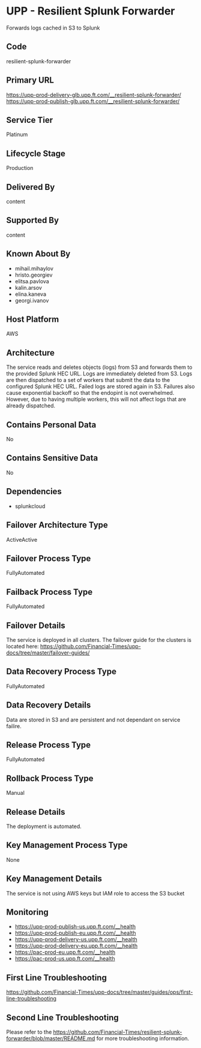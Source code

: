 <!--
    Written in the format prescribed by https://github.com/Financial-Times/runbook.md.
    Any future edits should abide by this format.
-->

# UPP - Resilient Splunk Forwarder

Forwards logs cached in S3 to Splunk

## Code

resilient-splunk-forwarder

## Primary URL

<https://upp-prod-delivery-glb.upp.ft.com/__resilient-splunk-forwarder/>
<https://upp-prod-publish-glb.upp.ft.com/__resilient-splunk-forwarder/>

## Service Tier

Platinum

## Lifecycle Stage

Production

## Delivered By

content

## Supported By

content

## Known About By

- mihail.mihaylov
- hristo.georgiev
- elitsa.pavlova
- kalin.arsov
- elina.kaneva
- georgi.ivanov

## Host Platform

AWS

## Architecture

The service reads and deletes objects (logs) from S3 and forwards them to the provided Splunk HEC URL. Logs are immediately deleted from S3. Logs are then dispatched to a set of workers that submit the data to the configured Splunk HEC URL. Failed logs are stored again in S3. Failures also cause exponential backoff so that the endopint is not overwhelmed. However, due to having multiple workers, this will not affect logs that are already dispatched.

## Contains Personal Data

No

## Contains Sensitive Data

No

## Dependencies

- splunkcloud

## Failover Architecture Type

ActiveActive

## Failover Process Type

FullyAutomated

## Failback Process Type

FullyAutomated

## Failover Details

The service is deployed in all clusters. The failover guide for the clusters is located here: <https://github.com/Financial-Times/upp-docs/tree/master/failover-guides/>

## Data Recovery Process Type

FullyAutomated

## Data Recovery Details

Data are stored in S3 and are persistent and not dependant on service failire.

## Release Process Type

FullyAutomated

## Rollback Process Type

Manual

## Release Details

The deployment is automated.

## Key Management Process Type

None

## Key Management Details

The service is not using AWS keys but IAM role to access the S3 bucket

## Monitoring

- https://upp-prod-publish-us.upp.ft.com/__health
- https://upp-prod-publish-eu.upp.ft.com/__health
- https://upp-prod-delivery-us.upp.ft.com/__health
- https://upp-prod-delivery-eu.upp.ft.com/__health
- https://pac-prod-eu.upp.ft.com/__health
- https://pac-prod-us.upp.ft.com/__health

## First Line Troubleshooting

https://github.com/Financial-Times/upp-docs/tree/master/guides/ops/first-line-troubleshooting

## Second Line Troubleshooting

Please refer to the https://github.com/Financial-Times/resilient-splunk-forwarder/blob/master/README.md for more troubleshooting information.
